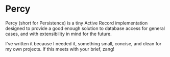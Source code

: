 # Percy

Percy (short for Persistence) is a tiny Active Record implementation designed
to provide a good enough solution to database access for general cases, and
with extensibility in mind for the future.

I've written it because I needed it, something small, concise, and clean for
my own projects. If this meets with your brief, zang!


